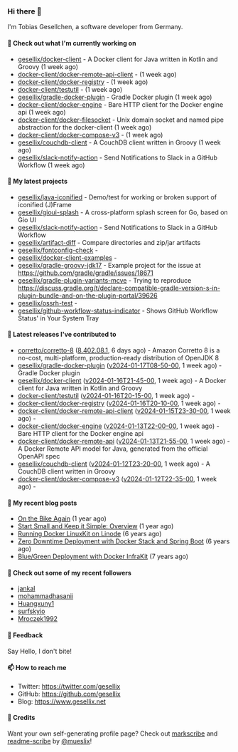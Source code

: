 ### Hi there 👋

I'm Tobias Gesellchen, a software developer from Germany.

#### 👷 Check out what I'm currently working on

- [gesellix/docker-client](https://github.com/gesellix/docker-client) - A Docker client for Java written in Kotlin and Groovy (1 week ago)
- [docker-client/docker-remote-api-client](https://github.com/docker-client/docker-remote-api-client) -  (1 week ago)
- [docker-client/docker-registry](https://github.com/docker-client/docker-registry) -  (1 week ago)
- [docker-client/testutil](https://github.com/docker-client/testutil) -  (1 week ago)
- [gesellix/gradle-docker-plugin](https://github.com/gesellix/gradle-docker-plugin) - Gradle Docker plugin (1 week ago)
- [docker-client/docker-engine](https://github.com/docker-client/docker-engine) - Bare HTTP client for the Docker engine api (1 week ago)
- [docker-client/docker-filesocket](https://github.com/docker-client/docker-filesocket) - Unix domain socket and named pipe abstraction for the docker-client (1 week ago)
- [docker-client/docker-compose-v3](https://github.com/docker-client/docker-compose-v3) -  (1 week ago)
- [gesellix/couchdb-client](https://github.com/gesellix/couchdb-client) - A CouchDB client written in Groovy (1 week ago)
- [gesellix/slack-notify-action](https://github.com/gesellix/slack-notify-action) - Send Notifications to Slack in a GitHub Workflow (1 week ago)

#### 🌱 My latest projects

- [gesellix/java-iconified](https://github.com/gesellix/java-iconified) - Demo/test for working or broken support of iconified (J)Frame
- [gesellix/gioui-splash](https://github.com/gesellix/gioui-splash) - A cross-platform splash screen for Go, based on Gio UI
- [gesellix/slack-notify-action](https://github.com/gesellix/slack-notify-action) - Send Notifications to Slack in a GitHub Workflow
- [gesellix/artifact-diff](https://github.com/gesellix/artifact-diff) - Compare directories and zip/jar artifacts
- [gesellix/fontconfig-check](https://github.com/gesellix/fontconfig-check) - 
- [gesellix/docker-client-examples](https://github.com/gesellix/docker-client-examples) - 
- [gesellix/gradle-groovy-jdk17](https://github.com/gesellix/gradle-groovy-jdk17) - Example project for the issue at https://github.com/gradle/gradle/issues/18671
- [gesellix/gradle-plugin-variants-mcve](https://github.com/gesellix/gradle-plugin-variants-mcve) - Trying to reproduce https://discuss.gradle.org/t/declare-compatible-gradle-version-s-in-plugin-bundle-and-on-the-plugin-portal/39626
- [gesellix/ossrh-test](https://github.com/gesellix/ossrh-test) - 
- [gesellix/github-workflow-status-indicator](https://github.com/gesellix/github-workflow-status-indicator) - Shows GitHub Workflow Status&#39; in Your System Tray

#### 🔭 Latest releases I've contributed to

- [corretto/corretto-8](https://github.com/corretto/corretto-8) ([8.402.08.1](https://github.com/corretto/corretto-8/releases/tag/8.402.08.1), 6 days ago) - Amazon Corretto 8 is a no-cost, multi-platform, production-ready distribution of OpenJDK 8
- [gesellix/gradle-docker-plugin](https://github.com/gesellix/gradle-docker-plugin) ([v2024-01-17T08-50-00](https://github.com/gesellix/gradle-docker-plugin/releases/tag/v2024-01-17T08-50-00), 1 week ago) - Gradle Docker plugin
- [gesellix/docker-client](https://github.com/gesellix/docker-client) ([v2024-01-16T21-45-00](https://github.com/gesellix/docker-client/releases/tag/v2024-01-16T21-45-00), 1 week ago) - A Docker client for Java written in Kotlin and Groovy
- [docker-client/testutil](https://github.com/docker-client/testutil) ([v2024-01-16T20-15-00](https://github.com/docker-client/testutil/releases/tag/v2024-01-16T20-15-00), 1 week ago) - 
- [docker-client/docker-registry](https://github.com/docker-client/docker-registry) ([v2024-01-16T20-10-00](https://github.com/docker-client/docker-registry/releases/tag/v2024-01-16T20-10-00), 1 week ago) - 
- [docker-client/docker-remote-api-client](https://github.com/docker-client/docker-remote-api-client) ([v2024-01-15T23-30-00](https://github.com/docker-client/docker-remote-api-client/releases/tag/v2024-01-15T23-30-00), 1 week ago) - 
- [docker-client/docker-engine](https://github.com/docker-client/docker-engine) ([v2024-01-13T22-00-00](https://github.com/docker-client/docker-engine/releases/tag/v2024-01-13T22-00-00), 1 week ago) - Bare HTTP client for the Docker engine api
- [docker-client/docker-remote-api](https://github.com/docker-client/docker-remote-api) ([v2024-01-13T21-55-00](https://github.com/docker-client/docker-remote-api/releases/tag/v2024-01-13T21-55-00), 1 week ago) - A Docker Remote API model for Java, generated from the official OpenAPI spec
- [gesellix/couchdb-client](https://github.com/gesellix/couchdb-client) ([v2024-01-12T23-20-00](https://github.com/gesellix/couchdb-client/releases/tag/v2024-01-12T23-20-00), 1 week ago) - A CouchDB client written in Groovy
- [docker-client/docker-compose-v3](https://github.com/docker-client/docker-compose-v3) ([v2024-01-12T22-35-00](https://github.com/docker-client/docker-compose-v3/releases/tag/v2024-01-12T22-35-00), 1 week ago) - 

#### 📜 My recent blog posts

- [On the Bike Again](https://www.gesellix.net/posts/on-the-bike-again/) (1 year ago)
- [Start Small and Keep it Simple: Overview](https://www.gesellix.net/posts/start-small-keep-it-simple--overview/) (1 year ago)
- [Running Docker LinuxKit on Linode](https://www.gesellix.net/posts/running-docker-linuxkit-on-linode/) (6 years ago)
- [Zero Downtime Deployment with Docker Stack and Spring Boot](https://www.gesellix.net/posts/zero-downtime-deployment-with-docker-stack-and-spring-boot/) (6 years ago)
- [Blue/Green Deployment with Docker InfraKit](https://www.gesellix.net/posts/blue-green-deployment-with-docker-infrakit/) (7 years ago)



#### 👯 Check out some of my recent followers

- [jankal](https://github.com/jankal)
- [mohammadhasanii](https://github.com/mohammadhasanii)
- [Huangxuny1](https://github.com/Huangxuny1)
- [surfskyio](https://github.com/surfskyio)
- [Mroczek1992](https://github.com/Mroczek1992)

#### 💬 Feedback

Say Hello, I don't bite!

#### 📫 How to reach me

- Twitter: https://twitter.com/gesellix
- GitHub: https://github.com/gesellix
- Blog: https://www.gesellix.net

#### 🙇 Credits

Want your own self-generating profile page? Check out [markscribe](https://github.com/muesli/markscribe)
and [readme-scribe](https://github.com/muesli/readme-scribe) by [@mueslix](https://twitter.com/mueslix)!
